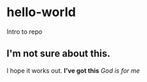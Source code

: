 # hello-world
Intro to repo
## I'm not sure about this.
I hope it works out.
**I've got this**
*God is for me*
